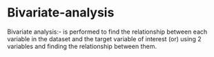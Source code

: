 # Bivariate-analysis
Bivariate analysis:- is performed to find the relationship between each variable in the dataset and the target variable of interest (or) using 2 variables and finding the relationship between them.
